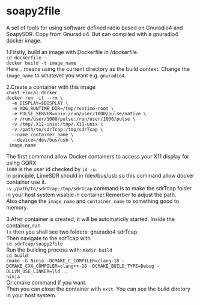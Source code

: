 # soapy2file

A set of tools for using software defined radio based on Gnuradio4 and SoapySDR.
Copy from Gnuradio4. But can compiled with a gnuradio4 docker image.

1.Firstly, build an image with Dockerfile in /dockerfile.  
`cd dockerfile`  
`docker build -t image_name .`  
Here `.` means using the current directory as the build context. Change the `image_name` to whatever you want e.g. `gnuradio4`.  

2.Create a container with this image  
`xhost +local:docker`  
`docker run -it --rm \`  
`  -e DISPLAY=$DISPLAY \`  
`  -e XDG_RUNTIME_DIR=/tmp/runtime-root \`   
`  -e PULSE_SERVER=unix:/run/user/1000/pulse/native \`  
`  -v /run/user/1000/pulse:/run/user/1000/pulse \`  
`  -v /tmp/.X11-unix:/tmp/.X11-unix \`  
`  -v /path/to/sdrTcap:/tmp/sdrTcap \`  
`  --name container_name \`  
`  --device=/dev/bus/usb \`  
` image_name`  

The first command allow Docker containers to access your X11 display for using GQRX.   
`1000` is the user id checked by `id -u`.   
In principle, LimeSDR should in /dev/bus/usb so this command allow docker container use it.  
`-v /path/to/sdrTcap:/tmp/sdrTcap` command is to make the sdrTcap folder in your host system visable in container.Remerber to adjust the path.  
Also change the `image_name` and `container_name` to something good to memory.

3.After container is created, it will be automaticlly started. Inside the container, run  
`ls` then you shall see two folders: gnuradio4 sdrTcap.  
Then navigate to the sdrTcap with  
`cd sdrTcap/soapy2file`  
Run the building process with:
`mkdir build`  
`cd build`  
`cmake -G Ninja -DCMAKE_C_COMPILER=clang-18 -DCMAKE_CXX_COMPILER=clang++-18 -DCMAKE_BUILD_TYPE=Debug -DLLVM_USE_LINKER=lld ..`  
`ninja`  
Or cmake command if you want.  
Then you can close the container with `exit`. You can see the build diretory in your host system.
